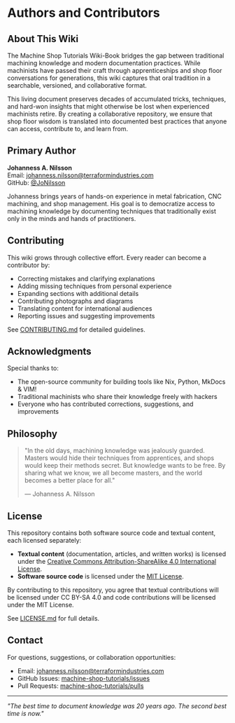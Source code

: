 # Authors and Contributors

## About This Wiki

The Machine Shop Tutorials Wiki-Book bridges the gap between traditional
machining knowledge and modern documentation practices. While machinists
have passed their craft through apprenticeships and shop floor conversations
for generations, this wiki captures that oral tradition in a searchable,
versioned, and collaborative format.

This living document preserves decades of accumulated tricks, techniques,
and hard-won insights that might otherwise be lost when experienced
machinists retire. By creating a collaborative repository, we ensure that
shop floor wisdom is translated into documented best practices that anyone
can access, contribute to, and learn from.

## Primary Author

**Johanness A. Nilsson**  
Email: [johanness.nilsson@terraformindustries.com](mailto:johanness.nilsson@terraformindustries.com)  
GitHub: [@JoNilsson](https://github.com/JoNilsson)

Johanness brings years of hands-on experience in metal fabrication, CNC
machining, and shop management. His goal is to democratize access to
machining knowledge by documenting techniques that traditionally exist
only in the minds and hands of practitioners.

## Contributing

This wiki grows through collective effort. Every reader can become a
contributor by:

- Correcting mistakes and clarifying explanations
- Adding missing techniques from personal experience
- Expanding sections with additional details
- Contributing photographs and diagrams
- Translating content for international audiences
- Reporting issues and suggesting improvements

See [CONTRIBUTING.md](./CONTRIBUTING.md) for detailed guidelines.

## Acknowledgments

Special thanks to:

- The open-source community for building tools like Nix, Python, MkDocs & VIM!
- Traditional machinists who share their knowledge freely with hackers
- Everyone who has contributed corrections, suggestions, and improvements

## Philosophy

> "In the old days, machining knowledge was jealously guarded. Masters would
> hide their techniques from apprentices, and shops would keep their methods
> secret. But knowledge wants to be free. By sharing what we know, we all
> become masters, and the world becomes a better place for all."
>
> — Johanness A. Nilsson

## License

This repository contains both software source code and textual content, each
licensed separately:

- **Textual content** (documentation, articles, and written works) is licensed
  under the [Creative Commons Attribution-ShareAlike 4.0 International License](https://creativecommons.org/licenses/by-sa/4.0/).
- **Software source code** is licensed under the [MIT License](./LICENSE.md).

By contributing to this repository, you agree that textual contributions will
be licensed under CC BY-SA 4.0 and code contributions will be licensed under
the MIT License.

See [LICENSE.md](./LICENSE.md) for full details.

## Contact

For questions, suggestions, or collaboration opportunities:

- Email: [johanness.nilsson@terraformindustries.com](mailto:johanness.nilsson@terraformindustries.com)
- GitHub Issues: [machine-shop-tutorials/issues](https://github.com/JoNilsson/machine-shop-tutorials/issues)
- Pull Requests: [machine-shop-tutorials/pulls](https://github.com/JoNilsson/machine-shop-tutorials/pulls)

---

_"The best time to document knowledge was 20 years ago. The second best time is now."_

